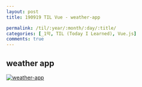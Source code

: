 ```yaml
---
layout: post
title: 190919 TIL Vue - weather-app

permalink: /til/:year/:month/:day/:title/
categories: [_1막, TIL (Today I Learned), Vue.js]
comments: true
---
```


## **weather app**

[![weather-app](http://img.youtube.com/vi/cWSu4jfim0Q/0.jpg)](http://www.youtube.com/watch?v=cWSu4jfim0Q "weather-app")
